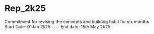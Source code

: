 # Rep_2k25

Commitment for revising the concepts and building habit for six months
Start Date: 01Jan 2k25 ---- End date: 15th May 2k25

